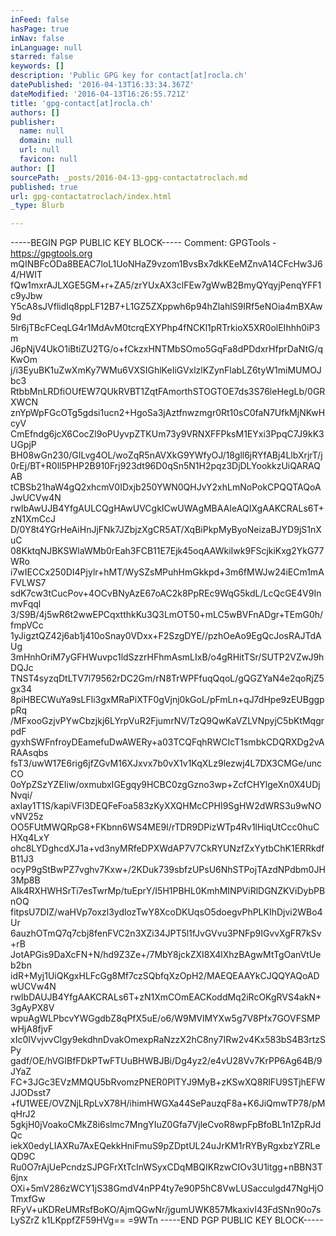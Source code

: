 ```yaml
---
inFeed: false
hasPage: true
inNav: false
inLanguage: null
starred: false
keywords: []
description: 'Public GPG key for contact[at]rocla.ch'
datePublished: '2016-04-13T16:33:34.367Z'
dateModified: '2016-04-13T16:26:55.721Z'
title: 'gpg-contact[at]rocla.ch'
authors: []
publisher:
  name: null
  domain: null
  url: null
  favicon: null
author: []
sourcePath: _posts/2016-04-13-gpg-contactatroclach.md
published: true
url: gpg-contactatroclach/index.html
_type: Blurb

---
```

-----BEGIN PGP PUBLIC KEY BLOCK-----
Comment: GPGTools - https://gpgtools.org
mQINBFcODa8BEAC7loL1UoNHaZ9vzom1BvsBx7dkKEeMZnvA14CFcHw3J64/HWIT
fQw1mxrAJLXGE5GM+r+ZA5/zrYUxAX3clFEw7gWwB2BmyQYqyjPenqYFF1c9yJbw
Y5cA8sJVflidIq8ppLF12B7+L1GZ5ZXppwh6p94hZlahlS9IRf5eNOia4mBXAw9d
5lr6jTBcFCeqLG4r1MdAvM0tcrqEXYPhp4fNCKl1pRTrkioX5XR0olEIhhh0iP3m
J6pNjV4UkO1iBtiZU2TG/o+fCkzxHNTMbSOmo5GqFa8dPDdxrHfprDaNtG/qKwOm
j/i3EyuBK1uZwXmKy7WMu6VXSIGhlKeIiGVxlzlKZynFlabLZ6tyW1miMUMOJbc3
RtbbMnLRDfiOUfEW7QUkRVBT1ZqtFAmorthSTOGTOE7ds3S76leHegLb/0GRXWCN
znYpWpFGcOTg5gdsi1ucn2+HgoSa3jAztfnwzmgr0Rt10sC0faN7UfkMjNKwHcyV
CmEfndg6jcX6CocZl9oPUyvpZTKUm73y9VRNXFFPksM1EYxi3PpqC7J9kK3UGpjP
BH08wGn230/GILvg4OL/woZqR5nAVXkG9YWfyOJ/18gll6jRYfABj4LlbXrjrT/j
0rEj/BT+R0ll5PHP2B910Frj923dt96D0qSn5N1H2pqz3DjDLYookkzUiQARAQAB
tCBSb21haW4gQ2xhcmV0IDxjb250YWN0QHJvY2xhLmNoPokCPQQTAQoAJwUCVw4N
rwIbAwUJB4YfgAULCQgHAwUVCgkICwUWAgMBAAIeAQIXgAAKCRALs6T+zN1XmCcJ
D/0Y8t4YGrHeAiHnJjFNk7JZbjzXgCR5AT/XqBiPkpMyByoNeizaBJYD9jS1nXuC
08KktqNJBKSWlaWMb0rEah3FCB11E7Ejk45oqAAWkiIwk9FScjkiKxg2YkG77WRo
i7wIECCx250DI4Pjylr+hMT/WySZsMPuhHmGkkpd+3m6fMWJw24iECm1mAFVLWS7
sdK7cw3tCucPov+4OCvBNyAzE67oAC2k8PpREc9WqG5kdL/LcQcGE4V9InmvFqql
3/S9B/4j5wR6t2wwEPCqxtthkKu3Q3LmOT50+mLC5wBVFnADgr+TEmG0h/fmpVCc
1yJigztQZ42j6ab1j410oSnay0VDxx+F2SzgDYE//pzhOeAo9EgQcJosRAJTdAUg
3mHnhOriM7yGFHWuvpc1ldSzzrHFhmAsmLIxB/o4gRHitTSr/SUTP2VZwJ9hDQJc
TNST4syzqDtLTV7l79562rDC2Gm/rN8TrWPFfuqQqoL/gQGZYaN4e2qoRjZ5gx34
8piHBECWuYa9sLFli3gxMRaPiXTF0gVjnj0kGoL/pFmLn+qJ7dHpe9zEUBggppRq
/MFxooGzjvPYwCbzjkj6LYrpVuR2FjumrNV/TzQ9QwKaVZLVNpyjC5bKtMqgrpdF
gyxhSWFnfroyDEamefuDwAWERy+a03TCQFqhRWCIcT1smbkCDQRXDg2vARAAsqbs
fsT3/uwW17E6rig6jfZGvM16XJxvx7b0vX1v1KqXLz9lezwj4L7DX3CMGe/uncCO
0oYpZSzYZEIiw/oxmubxIGEgqy9HCBC0zgGzno3wp+ZcfCHYlgeXn0X4UDjNvqi/
axIay1T1S/kapiVFl3DEQFeFoa583zKyXXQHMcCPHI9SgHW2dWRS3u9wNOvNV25z
OO5FUtMWQRpG8+FKbnn6WS4ME9I/rTDR9DPizWTp4Rv1lHiqUtCcc0huCHXq4LxY
ohc8LYDghcdXJ1a+vd3nyMRfeDPXWdAP7V7CkRYUNzfZxYytbChK1ERRkdfB11J3
ocyP9gStBwPZ7vghv7Kxw+/2KDuk739sbfzUPsU6NhSTPojTAzdNPdbm0JH3Mp8B
AIk4RXHWHSrTi7esTwrMp/tuEprY/I5H1PBHL0KmhMINPViRlDGNZKViDybPBnOQ
fitpsU7DIZ/waHVp7oxzl3ydlozTwY8XcoDKUqsO5doegvPhPLKIhDjvi2WBo4Ur
6auzhOTmQ7q7cbj8fenFVC2n3XZi34JPT5l1fJvGVvu3PNFp9IGvvXgFR7kSv+rB
JotAPGis9DaXcFN+N/hd9Z3Ze+/7MbY8jckZXI8X4lXhzBAgwMtTgOanVtUeb2bn
idR+Myj1UiQKgxHLFcGg8Mf7czSQbfqXzOpH2/MAEQEAAYkCJQQYAQoADwUCVw4N
rwIbDAUJB4YfgAAKCRALs6T+zN1XmCOmEACKoddMq2iRcOKgRVS4akN+3gAyPX8V
wpuAgWLPbcvYWGgdbZ8qPfX5uE/o6/W9MVlMYXw5g7V8Pfx7GOVFSMPwHjA8fjvF
xIc0IVvjvvClgy9ekdhnDvakOmexpRaNzzX2hC8ny7IRw2v4Kx583bS4B3rtzSPy
gadf/OE/hVGIBfFDkPTwFTUuBHWBJBi/Dg4yz2/e4vU28Vv7KrPP6Ag64B/9JYaZ
FC+3JGc3EVzMMQU5bRvomzPNER0PlTYJ9MyB+zKSwXQ8RlFU9STjhEFWJJODsst7
+fU1WEE/OVZNjLRpLvX78H/ihimHWGXa44SePauzqF8a+K6JiQmwTP78/pMqHrJ2
5gkjH0jVoakoCMkZ8i6slmc7MngYIuZ0Gfa7VjleCvoR8wpFpBfoBL1n1ZpRJdQc
iekX0edyLIAXRu7AxEQekkHniFmuS9pZDptUL24uJrKM1rRYByRgxbzYZRLeQD9C
Ru0O7rAjUePcndzSJPGFrXtTcInWSyxCDqMBQIKRzwCIOv3U1itgg+nBBN3T6jnx
OXi+5mV286zWCY1jS38GmdV4nPP4ty7e90P5hC8VwLUSacculgd47NgHjOTmxfGw
RFyV+uKDReUMRsfBoKO/AjmQGwNr/jgumUWK857MkaxivI43FdSNn90o7sLySZrZ
k1LKppfZF59HVg==
=9WTn
-----END PGP PUBLIC KEY BLOCK-----